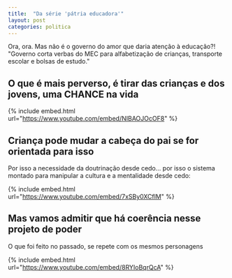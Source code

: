 ```yaml
---
title:  "Da série 'pátria educadora'"
layout: post
categories: politica
---
```


Ora, ora. Mas não é o governo do amor que daria atenção à educação?!  "Governo corta verbas do MEC para alfabetização de crianças, transporte escolar e bolsas de estudo."


## O que é mais perverso, é tirar das crianças e dos jovens, uma CHANCE na vida

{% include embed.html url="https://www.youtube.com/embed/NIBAOJOcOF8" %}

## Criança pode mudar a cabeça do pai se for orientada para isso

Por isso a necessidade da doutrinação desde cedo... por isso o sistema montado para manipular a cultura e a mentalidade desde cedo: 

{% include embed.html url="https://www.youtube.com/embed/7xSBy0XCflM" %}

## Mas vamos admitir que há coerência nesse projeto de poder

O que foi feito no passado, se repete com os mesmos personagens

{% include embed.html url="https://www.youtube.com/embed/8RYIoBqrQcA" %}
